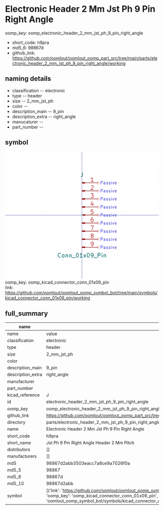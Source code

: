 # Electronic Header 2 Mm Jst Ph 9 Pin Right Angle
oomp_key: oomp_electronic_header_2_mm_jst_ph_9_pin_right_angle 

  
* short_code: h9pra
* md5_6: 98867d  
* github_link: https://github.com/oomlout/oomlout_oomp_part_src/tree/main/parts/electronic_header_2_mm_jst_ph_9_pin_right_angle/working  
## naming details
* classification -- electronic
* type -- header
* size -- 2_mm_jst_ph
* color -- 
* description_main -- 9_pin
* description_extra -- right_angle
* manucaturer -- 
* part_number -- 



## symbol

![](symbol/0/working/working_600.png)  
oomp_key: oomp_kicad_connector_conn_01x09_pin  
link: https://github.com/oomlout/oomlout_oomp_symbol_bot/tree/main/symbols/kicad_connector_conn_01x09_pin/working  


## full_summary
| name | value | 
| --- | --- | 
| name | value | 
| classification | electronic | 
| type | header | 
| size | 2_mm_jst_ph | 
| color |  | 
| description_main | 9_pin | 
| description_extra | right_angle | 
| manufacturer |  | 
| part_number |  | 
| kicad_reference | J | 
| id | electronic_header_2_mm_jst_ph_9_pin_right_angle | 
| oomp_key | oomp_electronic_header_2_mm_jst_ph_9_pin_right_angle | 
| github_link | https://github.com/oomlout/oomlout_oomp_part_src/tree/main/parts/electronic_header_2_mm_jst_ph_9_pin_right_angle/working | 
| directory | parts/electronic_header_2_mm_jst_ph_9_pin_right_angle | 
| name | Electronic Header 2 Mm Jst Ph 9 Pin Right Angle | 
| short_code | h9pra | 
| short_name | Jst Ph 9 Pin Right Angle Header 2 Mm Pitch | 
| distributors | [] | 
| manufacturers | [] | 
| md5 | 98867d2abb3503eacc7a8ce9a7026f0a | 
| md5_5 | 98867 | 
| md5_6 | 98867d | 
| md5_10 | 98867d2abb | 
| symbol | [{'link': 'https://github.com/oomlout/oomlout_oomp_symbol_bot/tree/main/symbols/kicad_connector_conn_01x09_pin', 'oomp_key': 'oomp_kicad_connector_conn_01x09_pin', 'directory': 'oomlout_oomp_symbol_bot/symbols/kicad_connector_conn_01x09_pin//working/working.kicad_sym'}] | 
